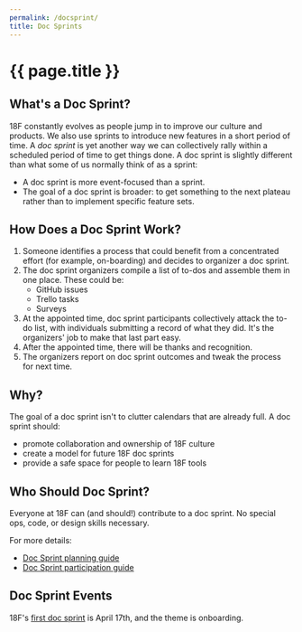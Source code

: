 ```yaml
---
permalink: /docsprint/
title: Doc Sprints
---
```

# {{ page.title }}

## What's a Doc Sprint?

18F constantly evolves as people jump in to improve our culture and products. We also use sprints to introduce new features in a short period of time. A _doc sprint_ is yet another way we can collectively rally within a scheduled period of time to get things done. A doc sprint is slightly different than what some of us normally think of as a sprint:

* A doc sprint is more event-focused than a sprint.
* The goal of a doc sprint is broader: to get something to the next plateau rather than to implement specific feature sets.

## How Does a Doc Sprint Work?

1. Someone identifies a process that could benefit from a concentrated effort (for example, on-boarding) and decides to organizer a doc sprint.
2. The doc sprint organizers compile a list of to-dos and assemble them in one place. These could be:
    * GitHub issues
    * Trello tasks
    * Surveys
3. At the appointed time, doc sprint participants collectively attack the to-do list, with individuals submitting a record of what they did. It's the organizers' job to make that last part easy.
4. After the appointed time, there will be thanks and recognition.
5. The organizers report on doc sprint outcomes and tweak the process for next time.

## Why?

The goal of a doc sprint isn't to clutter calendars that are already full. A doc sprint should:

* promote collaboration and ownership of 18F culture
* create a model for future 18F doc sprints
* provide a safe space for people to learn 18F tools

## Who Should Doc Sprint?

Everyone at 18F can (and should!) contribute to a doc sprint. No special ops, code, or design skills necessary.

For more details:

* [Doc Sprint planning guide](guides/planning/)
* [Doc Sprint participation guide](guides/participation/)

## Doc Sprint Events

18F's [first doc sprint](../onboarding) is April 17th, and the theme is onboarding.
